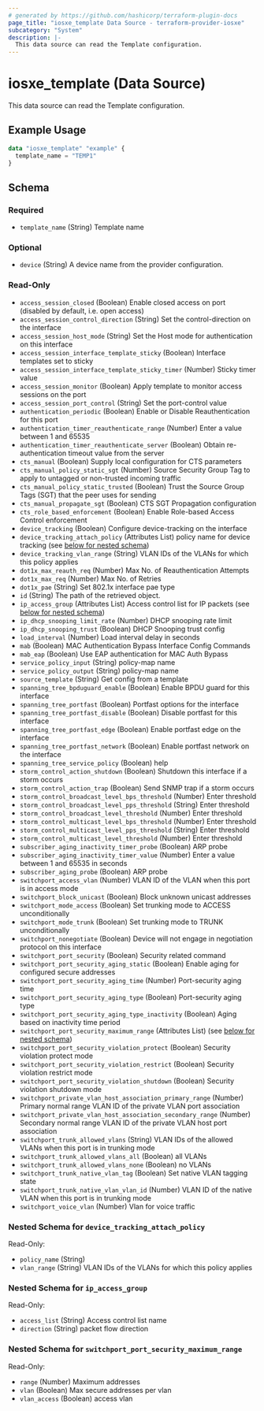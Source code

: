 ```yaml
---
# generated by https://github.com/hashicorp/terraform-plugin-docs
page_title: "iosxe_template Data Source - terraform-provider-iosxe"
subcategory: "System"
description: |-
  This data source can read the Template configuration.
---
```


# iosxe_template (Data Source)

This data source can read the Template configuration.

## Example Usage

```terraform
data "iosxe_template" "example" {
  template_name = "TEMP1"
}
```

<!-- schema generated by tfplugindocs -->
## Schema

### Required

- `template_name` (String) Template name

### Optional

- `device` (String) A device name from the provider configuration.

### Read-Only

- `access_session_closed` (Boolean) Enable closed access on port (disabled by default, i.e. open access)
- `access_session_control_direction` (String) Set the control-direction on the interface
- `access_session_host_mode` (String) Set the Host mode for authentication on this interface
- `access_session_interface_template_sticky` (Boolean) Interface templates set to sticky
- `access_session_interface_template_sticky_timer` (Number) Sticky timer value
- `access_session_monitor` (Boolean) Apply template to monitor access sessions on the port
- `access_session_port_control` (String) Set the port-control value
- `authentication_periodic` (Boolean) Enable or Disable Reauthentication for this port
- `authentication_timer_reauthenticate_range` (Number) Enter a value between 1 and 65535
- `authentication_timer_reauthenticate_server` (Boolean) Obtain re-authentication timeout value from the server
- `cts_manual` (Boolean) Supply local configuration for CTS parameters
- `cts_manual_policy_static_sgt` (Number) Source Security Group Tag to apply to untagged or non-trusted incoming traffic
- `cts_manual_policy_static_trusted` (Boolean) Trust the Source Group Tags (SGT) that the peer uses for sending
- `cts_manual_propagate_sgt` (Boolean) CTS SGT Propagation configuration
- `cts_role_based_enforcement` (Boolean) Enable Role-based Access Control enforcement
- `device_tracking` (Boolean) Configure device-tracking on the interface
- `device_tracking_attach_policy` (Attributes List) policy name for device tracking (see [below for nested schema](#nestedatt--device_tracking_attach_policy))
- `device_tracking_vlan_range` (String) VLAN IDs of the VLANs for which this policy applies
- `dot1x_max_reauth_req` (Number) Max No. of Reauthentication Attempts
- `dot1x_max_req` (Number) Max No. of Retries
- `dot1x_pae` (String) Set 802.1x interface pae type
- `id` (String) The path of the retrieved object.
- `ip_access_group` (Attributes List) Access control list for IP packets (see [below for nested schema](#nestedatt--ip_access_group))
- `ip_dhcp_snooping_limit_rate` (Number) DHCP snooping rate limit
- `ip_dhcp_snooping_trust` (Boolean) DHCP Snooping trust config
- `load_interval` (Number) Load interval delay in seconds
- `mab` (Boolean) MAC Authentication Bypass Interface Config Commands
- `mab_eap` (Boolean) Use EAP authentication for MAC Auth Bypass
- `service_policy_input` (String) policy-map name
- `service_policy_output` (String) policy-map name
- `source_template` (String) Get config from a template
- `spanning_tree_bpduguard_enable` (Boolean) Enable BPDU guard for this interface
- `spanning_tree_portfast` (Boolean) Portfast options for the interface
- `spanning_tree_portfast_disable` (Boolean) Disable portfast for this interface
- `spanning_tree_portfast_edge` (Boolean) Enable portfast edge on the interface
- `spanning_tree_portfast_network` (Boolean) Enable portfast network on the interface
- `spanning_tree_service_policy` (Boolean) help
- `storm_control_action_shutdown` (Boolean) Shutdown this interface if a storm occurs
- `storm_control_action_trap` (Boolean) Send SNMP trap if a storm occurs
- `storm_control_broadcast_level_bps_threshold` (Number) Enter threshold
- `storm_control_broadcast_level_pps_threshold` (String) Enter threshold
- `storm_control_broadcast_level_threshold` (Number) Enter threshold
- `storm_control_multicast_level_bps_threshold` (Number) Enter threshold
- `storm_control_multicast_level_pps_threshold` (String) Enter threshold
- `storm_control_multicast_level_threshold` (Number) Enter threshold
- `subscriber_aging_inactivity_timer_probe` (Boolean) ARP probe
- `subscriber_aging_inactivity_timer_value` (Number) Enter a value between 1 and 65535 in seconds
- `subscriber_aging_probe` (Boolean) ARP probe
- `switchport_access_vlan` (Number) VLAN ID of the VLAN when this port is in access mode
- `switchport_block_unicast` (Boolean) Block unknown unicast addresses
- `switchport_mode_access` (Boolean) Set trunking mode to ACCESS unconditionally
- `switchport_mode_trunk` (Boolean) Set trunking mode to TRUNK unconditionally
- `switchport_nonegotiate` (Boolean) Device will not engage in negotiation protocol on this interface
- `switchport_port_security` (Boolean) Security related command
- `switchport_port_security_aging_static` (Boolean) Enable aging for configured secure addresses
- `switchport_port_security_aging_time` (Number) Port-security aging time
- `switchport_port_security_aging_type` (Boolean) Port-security aging type
- `switchport_port_security_aging_type_inactivity` (Boolean) Aging based on inactivity time period
- `switchport_port_security_maximum_range` (Attributes List) (see [below for nested schema](#nestedatt--switchport_port_security_maximum_range))
- `switchport_port_security_violation_protect` (Boolean) Security violation protect mode
- `switchport_port_security_violation_restrict` (Boolean) Security violation restrict mode
- `switchport_port_security_violation_shutdown` (Boolean) Security violation shutdown mode
- `switchport_private_vlan_host_association_primary_range` (Number) Primary normal range VLAN ID of the private VLAN port association
- `switchport_private_vlan_host_association_secondary_range` (Number) Secondary normal range VLAN ID of the private VLAN host port association
- `switchport_trunk_allowed_vlans` (String) VLAN IDs of the allowed VLANs when this port is in trunking mode
- `switchport_trunk_allowed_vlans_all` (Boolean) all VLANs
- `switchport_trunk_allowed_vlans_none` (Boolean) no VLANs
- `switchport_trunk_native_vlan_tag` (Boolean) Set native VLAN tagging state
- `switchport_trunk_native_vlan_vlan_id` (Number) VLAN ID of the native VLAN when this port is in trunking mode
- `switchport_voice_vlan` (Number) Vlan for voice traffic

<a id="nestedatt--device_tracking_attach_policy"></a>
### Nested Schema for `device_tracking_attach_policy`

Read-Only:

- `policy_name` (String)
- `vlan_range` (String) VLAN IDs of the VLANs for which this policy applies


<a id="nestedatt--ip_access_group"></a>
### Nested Schema for `ip_access_group`

Read-Only:

- `access_list` (String) Access control list name
- `direction` (String) packet flow direction


<a id="nestedatt--switchport_port_security_maximum_range"></a>
### Nested Schema for `switchport_port_security_maximum_range`

Read-Only:

- `range` (Number) Maximum addresses
- `vlan` (Boolean) Max secure addresses per vlan
- `vlan_access` (Boolean) access vlan

